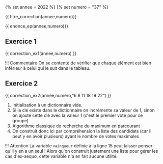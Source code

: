{% set annee = 2022 %}
{% set numero = "37" %}


{{ titre_correction(annee,numero)}}

{{ enonce_ep(annee,numero)}}
 

## Exercice 1

{{ correction_ex1(annee,numero) }}

!!! Commentaire
    On se contente de vérifier que chaque élément est bien inférieur à celui qui le suit dans le tableau.

## Exercice 2 
 

{{ correction_ex2(annee,numero,"6 8 11 18 19 22") }}

1. Initialisation à un dictionnaire vide.
2. Si la clé existe dans le dictionnaire on incrémente sa valeur de 1, sinon on ajoute cette clé avec la valeur 1 (c'est le premier vote pour ce groupe)
3. Algorithme classique de recherche du maximum en parcourant
4. On construit donc ici par compréhension la liste des candidats (car il peut y en avoir plusieurs) ayant le nombre de votes maximales 

!!! Attention
    La variable `vainqueur` définie à la ligne 15 peut laisser penser qu'il y en a un seul ! Alors qu'on construit justement une liste pour gérer les cas d'ex-aequo, cette variable n'a en fait aucune utilité.
